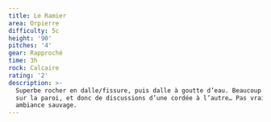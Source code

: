```yaml
---
title: Le Ramier
area: Orpierre
difficulty: 5c
height: '90'
pitches: '4'
gear: Rapproché
time: 3h
rock: Calcaire
rating: '2'
description: >-
  Superbe rocher en dalle/fissure, puis dalle à goutte d’eau. Beaucoup de mon de
  sur la paroi, et donc de discussions d’une cordée à l’autre… Pas vraiment une
  ambiance sauvage.
---
```


